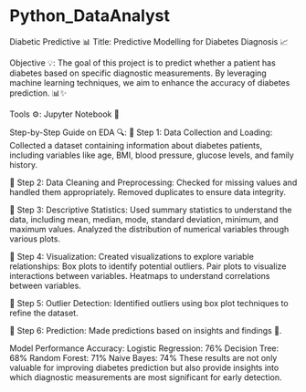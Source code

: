 # Python_DataAnalyst
Diabetic Predictive
📊 Title: Predictive Modelling for Diabetes Diagnosis 📈

Objective 💡: The goal of this project is to predict whether a patient has diabetes based on specific diagnostic measurements. By leveraging machine learning techniques, we aim to enhance the accuracy of diabetes prediction. 📊✨

Tools ⚙️: Jupyter Notebook 🐍

Step-by-Step Guide on EDA 🔍:
📌 Step 1: Data Collection and Loading: Collected a dataset containing information about diabetes patients, including variables like age, BMI, blood pressure, glucose levels, and family history.

📌 Step 2: Data Cleaning and Preprocessing: Checked for missing values and handled them appropriately. Removed duplicates to ensure data integrity.

📌 Step 3: Descriptive Statistics: Used summary statistics to understand the data, including mean, median, mode, standard deviation, minimum, and maximum values. Analyzed the distribution of numerical variables through various plots.

📌 Step 4: Visualization: Created visualizations to explore variable relationships:
Box plots to identify potential outliers.
Pair plots to visualize interactions between variables.
Heatmaps to understand correlations between variables.

📌 Step 5: Outlier Detection: Identified outliers using box plot techniques to refine the dataset.

📌 Step 6: Prediction: Made predictions based on insights and findings 🌟.

Model Performance Accuracy:
Logistic Regression: 76%
Decision Tree: 68%
Random Forest: 71%
Naive Bayes: 74%
These results are not only valuable for improving diabetes prediction but also provide insights into which diagnostic measurements are most significant for early detection. 
